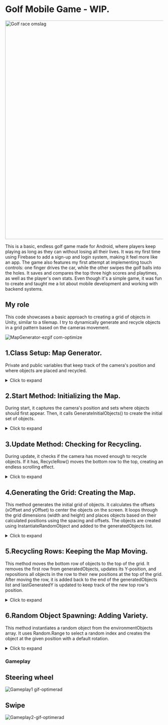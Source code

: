 # Golf Mobile Game - WIP.

<img width="697" alt="Golf race omslag" src="https://github.com/user-attachments/assets/65015332-1823-4e58-a663-5dd1f848398e">

This is a basic, endless golf game made for Android, where players keep playing as long as they can without losing all their lives. It was my first time using Firebase to add a sign-up and login system, making it feel more like an app. The game also features my first attempt at implementing touch controls: one finger drives the car, while the other swipes the golf balls into the holes. It saves and compares the top three high scores and playtimes, as well as the player's own stats. Even though it's a simple game, it was fun to create and taught me a lot about mobile development and working with backend systems.

## My role
This code showcases a basic approach to creating a grid of objects in Unity, similar to a tilemap. I try to dynamically generate and recycle objects in a grid pattern based on the cameras movement. 

![MapGenerator-ezgif com-optimize](https://github.com/user-attachments/assets/62875736-7512-4e54-b7e4-4efc36f2edb8)

## 1.Class Setup: Map Generator.

Private and public variables that keep track of the camera's position and where objects are placed and recycled.

<details> 
<summary>Click to expand</summary>
  
    public class MapGenerator : MonoBehaviour
    {
    public GameObject[] environmentObjects;
    public int width;
    public int height;
    public float spacing = 2f;
    public float generationSpeed;
    public float destructionSpeed;
    private List<List<GameObject>> generatedObjects = new List<List<GameObject>>();
    private Transform cameraTransform;
    private float lastGeneratedY;
    private float initialYPosition; 
    }
   </details> 

## 2.Start Method: Initializing the Map.

During start, it captures the camera's position and sets where objects should first appear. Then, it calls GenerateInitialObjects() to create the initial set of objects.

<details> 
<summary>Click to expand</summary>
  
    private void Start()
    {
     cameraTransform = Camera.main.transform;
     initialYPosition = cameraTransform.position.y - (Camera.main.orthographicSize * 2);
     lastGeneratedY = initialYPosition;
     GenerateInitialObjects(); // Generate objects with the correct start position
    }
  </details> 
  
## 3.Update Method: Checking for Recycling.
  
During update, it checks if the camera has moved enough to recycle objects. If it has, RecycleRow() moves the bottom row to the top, creating an endless scrolling effect.

<details> 
<summary>Click to expand</summary>
  
    private void Update()
    {
     float distanceToRecycle = 15f; // The distance from the camera where rows should be recycled
  
     if (cameraTransform.position.y > lastGeneratedY - distanceToRecycle)
     {
        RecycleRow(); // Move the bottom row to the top
     }
    }
   </details> 

## 4.Generating the Grid: Creating the Map.
  
This method generates the initial grid of objects.
It calculates the offsets (xOffset and yOffset) to center the objects on the screen.
It loops through the grid dimensions (width and height) and places objects based on their calculated positions using the spacing and offsets.
The objects are created using InstantiateRandomObject and added to the generatedObjects list.

<details> 
<summary>Click to expand</summary>
  
    void GenerateInitialObjects()
    {
      float xOffset = (width - 1) * spacing / 2;
      float yOffset = (height - 1) * spacing / 2;

      for (int y = 0; y < height; y++)
      {
        generatedObjects.Add(new List<GameObject>());

        for (int x = 0; x < width; x++)
        {
            Vector3 position = new Vector3(x * spacing - xOffset, initialYPosition + (y * spacing) - yOffset, 0);
            GameObject obj = InstantiateRandomObject(position);
            generatedObjects[y].Add(obj);
        }
      }
    }

</details> 

## 5.Recycling Rows: Keeping the Map Moving.

This method moves the bottom row of objects to the top of the grid.
It removes the first row from generatedObjects, updates its Y-position, and repositions all objects in the row to their new positions at the top of the grid.
After moving the row, it is added back to the end of the generatedObjects list and lastGeneratedY is updated to keep track of the new top row's position.

<details> 
<summary>Click to expand</summary>
  
    void RecycleRow()
    {
     List<GameObject> rowToRecycle = generatedObjects[0];
     generatedObjects.RemoveAt(0); // Remove it from the list

     float xOffset = (width - 1) * spacing / 2;
     float newY = lastGeneratedY + spacing; // New Y-position for the recycled row

     for (int x = 0; x < rowToRecycle.Count; x++)
     {
        GameObject obj = rowToRecycle[x];
        obj.transform.position = new Vector3(x * spacing - xOffset, newY, 0);
     }
     generatedObjects.Add(rowToRecycle);
     lastGeneratedY += spacing;
    }
</details> 

## 6.Random Object Spawning: Adding Variety.

This method instantiates a random object from the environmentObjects array.
It uses Random.Range to select a random index and creates the object at the given position with a default rotation.

<details> 
<summary>Click to expand</summary>
  
    GameObject InstantiateRandomObject(Vector3 position)
    {
     int randomIndex = Random.Range(0, environmentObjects.Length);
     return Instantiate(environmentObjects[randomIndex], position, Quaternion.identity);
    }
</details> 

### Gameplay

## Steering wheel                                                                                            
![Gameplay1 gif-optimerad](https://github.com/user-attachments/assets/52ae0eb3-979d-454d-b2b2-fab377a644cf) 
## Swipe
![Gameplay2-gif-optimerad](https://github.com/user-attachments/assets/a1dd1bba-5e59-4916-8f2a-4624b93798a2)
